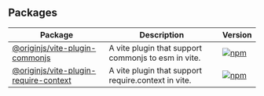 ## Packages

| **Package** | **Description** | **Version** |
| ----------- | --------------- | --------------- |
| [@originjs/vite-plugin-commonjs](./packages/vite-plugin-commonjs) |A vite plugin that support commonjs to esm in vite. | [<img src="https://img.shields.io/npm/v/@originjs/vite-plugin-commonjs" alt="npm" />](https://www.npmjs.com/package/@originjs/vite-plugin-commonjs) |
| [@originjs/vite-plugin-require-context](./packages/esbuild-plugin-alias) | A vite plugin that support require.context in vite. | [<img src="https://img.shields.io/npm/v/@originjs/vite-plugin-require-context" alt="npm" />](https://www.npmjs.com/package/@originjs/vite-plugin-require-context) |